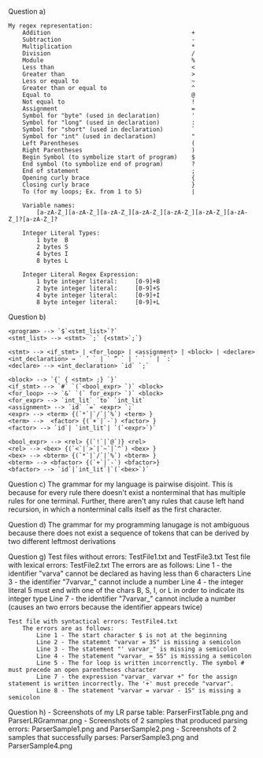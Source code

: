 Question a)
    
    My regex representation:
        Addition                                        +
        Subtraction                                     -
        Multiplication                                  *
        Division                                        /
        Module                                          %
        Less than                                       <
        Greater than                                    >
        Less or equal to                                ~
        Greater than or equal to                        ^
        Equal to                                        @
        Not equal to                                    !
        Assignment                                      =
        Symbol for "byte" (used in declaration)         ' 
        Symbol for "long" (used in declaration)         :
        Symbol for "short" (used in declaration)        `
        Symbol for "int" (used in declaration)          "
        Left Parentheses                                (
        Right Parentheses                               )
        Begin Symbol (to symbolize start of program)    $
        End symbol (to symbolize end of program)        ?
        End of statement                                ;
        Opening curly brace                             {
        Closing curly brace                             }
        To (for my loops; Ex. from 1 to 5)              |

        Variable names:
            [a-zA-Z_][a-zA-Z_][a-zA-Z_][a-zA-Z_][a-zA-Z_][a-zA-Z_][a-zA-Z_]?[a-zA-Z_]?

        Integer Literal Types:
            1 byte  B
            2 bytes S
            4 bytes I
            8 bytes L

        Integer Literal Regex Expression:
            1 byte integer literal:     [0-9]+B
            2 byte integer literal:     [0-9]+S
            4 byte integer literal:     [0-9]+I
            8 byte integer literal:     [0-9]+L

Question b)
    
    <program> --> `$`<stmt_list>`?`
    <stmt_list> --> <stmt> `;` {<stmt>`;`}

    <stmt> --> <if_stmt> | <for_loop> | <assignment> | <block> | <declare>
    <int_declaration> → ` ’ ` | ` ” ` | ` ` ` | `:`
    <declare> --> <int_declaration> `id` `;`

    <block> --> `{` { <stmt> ;} `}`
    <if_stmt> --> `#` `(`<bool_expr> `)` <block> 
    <for_loop> --> `&` `(` for_expr> `)` <block>
    <for_expr> --> `int_lit` `to` `int_lit`
    <assignment> --> `id` `=` <expr> `;`
    <expr> --> <term> {(`*`|`/`|`%`) <term> }
    <term> -->  <factor> {(`+`|`-`) <factor> }
    <factor> --> `id`| `int_lit`| `(`<expr>`)`

    <bool_expr> --> <rel> {(`!`|`@`)} <rel>
    <rel> --> <bex> {(`<`|`>`|`~`|`^`) <bex> }
    <bex> --> <bterm> {(`*`|`/`|`%`) <bterm> }
    <bterm> --> <bfactor> {(`+`|`-`) <bfactor>}
    <bfactor> --> `id`|`int_lit`|`(`<bex>`)`

Question c)
    The grammar for my language is pairwise disjoint. This is because for every rule there doesn't exist a nonterminal that has multiple rules for one
    terminal. Further, there aren't any rules that cause left hand recursion, in which a nonterminal calls itself as the first character.

Question d)
    The grammar for my programming lanugage is not ambiguous because there does not exist a sequence of tokens that can be derived by two different
    leftmost derivations

Question g)
    Test files without errors: TestFile1.txt and TestFile3.txt
    Test file with lexical errors: TestFile2.txt
        The errors are as follows:
            Line 1 - the identifier "varva" cannot be declared as having less than 6 characters
            Line 3 - the identifier "7varvar_" cannot include a number
            Line 4 - the integer literal 5 must end with one of the chars B, S, I, or L in order to indicate its integer type
            Line 7 - the identifier "7varvar_" cannot include a number (causes an two errors because the identifier appears twice)

    Test file with syntactical errors: TestFile4.txt
        The errors are as follows: 
            Line 1 - The start character $ is not at the beginning
            Line 2 - The statemnt "varvar = 3S" is missing a semicolon
            Line 3 - The statement "' varvar_" is missing a semicolon
            Line 4 - The statement "varvar_ = 5S" is misssing a semicolon
            Line 5 - The for loop is written incorrenctly. The symbol # must precede an open parentheses character
            Line 7 - the expression "varvar_ varvar +" for the assign statement is written incorrectly. The '+' must precede "varvar".
            Line 8 - The statement "varvar = varvar - 1S" is missing a semicolon

Question h)
    - Screenshots of my LR parse table: ParserFirstTable.png and ParserLRGrammar.png
    - Screenshots of 2 samples that produced parsing errors: ParserSample1.png and ParserSample2.png
    - Screenshots of 2 samples that successfully parses: ParserSample3.png and ParserSample4.png
